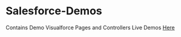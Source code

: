 # Salesforce-Demos

Contains Demo Visualforce Pages and Controllers
Live Demos [Here](http://minerva18-developer-edition.ap2.force.com/Demos)
